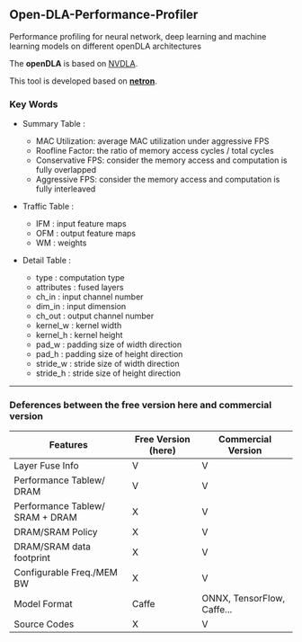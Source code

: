 ## Open-DLA-Performance-Profiler

Performance profiling for neural network, deep learning and machine learning models on different openDLA architectures

The **openDLA** is based on [NVDLA](http://nvdla.org/index.html).

This tool is developed based on [**netron**](https://github.com/lutzroeder/netron).

### Key Words
- Summary Table :  
  - MAC Utilization: average MAC utilization under aggressive FPS
  - Roofline Factor: the ratio of memory access cycles / total cycles
  - Conservative FPS: consider the memory access and computation is fully overlapped 
  - Aggressive FPS: consider the memory access and computation is fully interleaved

- Traffic Table :
  - IFM	: input feature maps
  - OFM	: output feature maps
  - WM : weights

- Detail Table :
  - type	:  computation type
  - attributes	: 	fused layers
  - ch_in	: input channel number
  - dim_in	: 	input dimension
  - ch_out	: 	output channel number
  - kernel_w	: 	kernel width
  - kernel_h	: 	kernel height
  - pad_w	: padding size of width direction
  - pad_h	: padding size of height direction
  - stride_w	:  stride size of width direction
  - stride_h	:  stride size of height direction
  
  
---------------------------------

### Deferences between the free version here and commercial version

| Features | Free Version (here) | Commercial Version |
| ------   | -----------  | ------------------ |
| Layer Fuse Info  | V | V |
| Performance Tablew/ DRAM          | V | V |
| Performance Tablew/ SRAM + DRAM   | X | V |
| DRAM/SRAM Policy | X | V |
| DRAM/SRAM data footprint | X | V |
| Configurable Freq./MEM BW | X | V |
| Model Format | Caffe | ONNX, TensorFlow, Caffe...|
| Source Codes | X | V |

